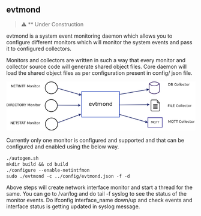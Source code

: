 ## evtmond

> :warning: ** Under Construction

evtmond is a system event monitoring daemon which allows you to configure different monitors which will monitor the system events and pass it to configured collectors.

Monitors and collectors are written in such a way that every monitor and collector source code will generate shared object files. Core daemon will load the shared object files as per configuration present in config/ json file.

![evtmond block](doc/evtmond.png?raw=true "Block Diagram")

Currently only one monitor is configured and supported and that can be configured and enabled using the below way.
 ```
 ./autogen.sh
 mkdir build && cd build
 ./configure --enable-netintfmon
 sudo ./evtmond -c ../config/evtmond.json -f -d
 ```
Above steps will create network interface monitor and start a thread for the same. You can go to /var/log and do tail -f syslog to see the status of the monitor events.
Do ifconfig interface_name down/up and check events and interface status is getting updated in syslog message.

